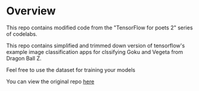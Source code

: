 # Overview

This repo contains modified code from the "TensorFlow for poets 2" series of codelabs.

This repo contains simplified and trimmed down version of tensorflow's example image classification apps for clssifying Goku and Vegeta from Dragon Ball Z.

Feel free to use the dataset for training your models

You can view the original repo [here](https://github.com/googlecodelabs/tensorflow-for-poets-2/)
